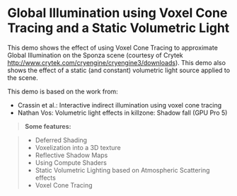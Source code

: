 # Global Illumination using Voxel Cone Tracing and a Static Volumetric Light

This demo shows the effect of using Voxel Cone Tracing to approximate Global Illumination on the Sponza scene (courtesy of Crytek http://www.crytek.com/cryengine/cryengine3/downloads).
This demo also shows the effect of a static (and constant) volumetric light source applied to the scene.

This demo is based on the work from:
- Crassin et al.: Interactive indirect illumination using voxel cone tracing
- Nathan Vos: Volumetric light effects in killzone: Shadow fall (GPU Pro 5)

> **Some features:**

> - Deferred Shading
> - Voxelization into a 3D texture
> - Reflective Shadow Maps
> - Using Compute Shaders
> - Static Volumetric Lighting based on Atmospheric Scattering effects
> - Voxel Cone Tracing
